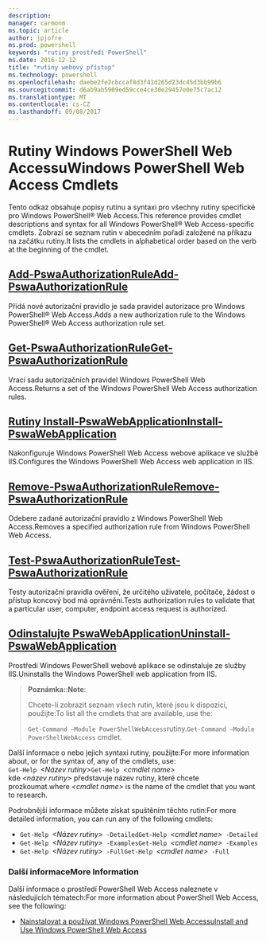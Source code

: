 ```yaml
---
description: 
manager: carmonm
ms.topic: article
author: jpjofre
ms.prod: powershell
keywords: "rutiny prostředí PowerShell"
ms.date: 2016-12-12
title: "rutiny webový přístup"
ms.technology: powershell
ms.openlocfilehash: daebe2fe2cbccaf8d3f41d265d23dc45d3bb99b6
ms.sourcegitcommit: d6ab9ab5909ed59cce4ce30e29457e0e75c7ac12
ms.translationtype: MT
ms.contentlocale: cs-CZ
ms.lasthandoff: 09/08/2017
---
```

# <a name="windows-powershell-web-access-cmdlets"></a><span data-ttu-id="bf5a9-103">Rutiny Windows PowerShell Web Accessu</span><span class="sxs-lookup"><span data-stu-id="bf5a9-103">Windows PowerShell Web Access Cmdlets</span></span>

<span data-ttu-id="bf5a9-104">Tento odkaz obsahuje popisy rutinu a syntaxi pro všechny rutiny specifické pro Windows PowerShell® Web Access.</span><span class="sxs-lookup"><span data-stu-id="bf5a9-104">This reference provides cmdlet descriptions and syntax for all Windows PowerShell® Web Access-specific cmdlets.</span></span> <span data-ttu-id="bf5a9-105">Zobrazí se seznam rutin v abecedním pořadí založené na příkazu na začátku rutiny.</span><span class="sxs-lookup"><span data-stu-id="bf5a9-105">It lists the cmdlets in alphabetical order based on the verb at the beginning of the cmdlet.</span></span>

## <a name="add-pswaauthorizationruleadd-pswaauthorizationrulemd"></a>[<span data-ttu-id="bf5a9-106">Add-PswaAuthorizationRule</span><span class="sxs-lookup"><span data-stu-id="bf5a9-106">Add-PswaAuthorizationRule</span></span>](add-pswaauthorizationrule.md)

<span data-ttu-id="bf5a9-107">Přidá nové autorizační pravidlo je sada pravidel autorizace pro Windows PowerShell® Web Access.</span><span class="sxs-lookup"><span data-stu-id="bf5a9-107">Adds a new authorization rule to the Windows PowerShell® Web Access authorization rule set.</span></span>

## <a name="get-pswaauthorizationruleget-pswaauthorizationrulemd"></a>[<span data-ttu-id="bf5a9-108">Get-PswaAuthorizationRule</span><span class="sxs-lookup"><span data-stu-id="bf5a9-108">Get-PswaAuthorizationRule</span></span>](get-pswaauthorizationrule.md)

<span data-ttu-id="bf5a9-109">Vrací sadu autorizačních pravidel Windows PowerShell Web Access.</span><span class="sxs-lookup"><span data-stu-id="bf5a9-109">Returns a set of the Windows PowerShell Web Access authorization rules.</span></span>

## <a name="install-pswawebapplicationinstall-pswawebapplicationmd"></a>[<span data-ttu-id="bf5a9-110">Rutiny Install-PswaWebApplication</span><span class="sxs-lookup"><span data-stu-id="bf5a9-110">Install-PswaWebApplication</span></span>](install-pswawebapplication.md)

<span data-ttu-id="bf5a9-111">Nakonfiguruje Windows PowerShell Web Access webové aplikace ve službě IIS.</span><span class="sxs-lookup"><span data-stu-id="bf5a9-111">Configures the Windows PowerShell Web Access web application in IIS.</span></span>

## <a name="remove-pswaauthorizationruleremove-pswaauthorizationrulemd"></a>[<span data-ttu-id="bf5a9-112">Remove-PswaAuthorizationRule</span><span class="sxs-lookup"><span data-stu-id="bf5a9-112">Remove-PswaAuthorizationRule</span></span>](remove-pswaauthorizationrule.md)

<span data-ttu-id="bf5a9-113">Odebere zadané autorizační pravidlo z Windows PowerShell Web Access.</span><span class="sxs-lookup"><span data-stu-id="bf5a9-113">Removes a specified authorization rule from Windows PowerShell Web Access.</span></span>

## <a name="test-pswaauthorizationruletest-pswaauthorizationrulemd"></a>[<span data-ttu-id="bf5a9-114">Test-PswaAuthorizationRule</span><span class="sxs-lookup"><span data-stu-id="bf5a9-114">Test-PswaAuthorizationRule</span></span>](test-pswaauthorizationrule.md)

<span data-ttu-id="bf5a9-115">Testy autorizační pravidla ověření, že určitého uživatele, počítače, žádost o přístup koncový bod má oprávnění.</span><span class="sxs-lookup"><span data-stu-id="bf5a9-115">Tests authorization rules to validate that a particular user, computer, endpoint access request is authorized.</span></span>

## <a name="uninstall-pswawebapplicationuninstall-pswawebapplicationmd"></a>[<span data-ttu-id="bf5a9-116">Odinstalujte PswaWebApplication</span><span class="sxs-lookup"><span data-stu-id="bf5a9-116">Uninstall-PswaWebApplication</span></span>](uninstall-pswawebapplication.md)

<span data-ttu-id="bf5a9-117">Prostředí Windows PowerShell webové aplikace se odinstaluje ze služby IIS.</span><span class="sxs-lookup"><span data-stu-id="bf5a9-117">Uninstalls the Windows PowerShell web application from IIS.</span></span>

><span data-ttu-id="bf5a9-118">**Poznámka:**:</span><span class="sxs-lookup"><span data-stu-id="bf5a9-118">**Note**:</span></span>
>
><span data-ttu-id="bf5a9-119">Chcete-li zobrazit seznam všech rutin, které jsou k dispozici, použijte:</span><span class="sxs-lookup"><span data-stu-id="bf5a9-119">To list all the cmdlets that are available, use the:</span></span>
>
> <span data-ttu-id="bf5a9-120">`Get-Command –Module PowerShellWebAccess`rutiny.</span><span class="sxs-lookup"><span data-stu-id="bf5a9-120">`Get-Command –Module PowerShellWebAccess` cmdlet.</span></span>

<span data-ttu-id="bf5a9-121">Další informace o nebo jejich syntaxi rutiny, použijte:</span><span class="sxs-lookup"><span data-stu-id="bf5a9-121">For more information about, or for the syntax of, any of the cmdlets, use:</span></span>  
<span data-ttu-id="bf5a9-122">`Get-Help `*&lt;Název rutiny&gt;*</span><span class="sxs-lookup"><span data-stu-id="bf5a9-122">`Get-Help `*&lt;cmdlet name&gt;*</span></span>  
<span data-ttu-id="bf5a9-123">kde  *&lt;název rutiny&gt;*  představuje název rutiny, které chcete prozkoumat.</span><span class="sxs-lookup"><span data-stu-id="bf5a9-123">where *&lt;cmdlet name&gt;* is the name of the cmdlet that you want to research.</span></span>

<span data-ttu-id="bf5a9-124">Podrobnější informace můžete získat spuštěním těchto rutin:</span><span class="sxs-lookup"><span data-stu-id="bf5a9-124">For more detailed information, you can run any of the following cmdlets:</span></span>

- <span data-ttu-id="bf5a9-125">`Get-Help `*&lt;Název rutiny&gt;*` -Detailed`</span><span class="sxs-lookup"><span data-stu-id="bf5a9-125">`Get-Help `*&lt;cmdlet name&gt;*` -Detailed`</span></span>
- <span data-ttu-id="bf5a9-126">`Get-Help `*&lt;Název rutiny&gt;*` -Examples`</span><span class="sxs-lookup"><span data-stu-id="bf5a9-126">`Get-Help `*&lt;cmdlet name&gt;*` -Examples`</span></span>
- <span data-ttu-id="bf5a9-127">`Get-Help `*&lt;Název rutiny&gt;*` -Full`</span><span class="sxs-lookup"><span data-stu-id="bf5a9-127">`Get-Help `*&lt;cmdlet name&gt;*` -Full`</span></span>

### <a name="more-information"></a><span data-ttu-id="bf5a9-128">Další informace</span><span class="sxs-lookup"><span data-stu-id="bf5a9-128">More Information</span></span>

<span data-ttu-id="bf5a9-129">Další informace o prostředí PowerShell Web Access naleznete v následujících tématech:</span><span class="sxs-lookup"><span data-stu-id="bf5a9-129">For more information about PowerShell Web Access, see the following:</span></span>

- [<span data-ttu-id="bf5a9-130">Nainstalovat a používat Windows PowerShell Web Accessu</span><span class="sxs-lookup"><span data-stu-id="bf5a9-130">Install and Use Windows PowerShell Web Access</span></span>](../install-and-use-windows-powershell-web-access.md)

